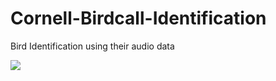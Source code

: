 # Cornell-Birdcall-Identification
Bird  Identification using their audio data
 

![](https://github.com/Ajax0564/Cornell-Birdcall-Identification/blob/master/image.png)
